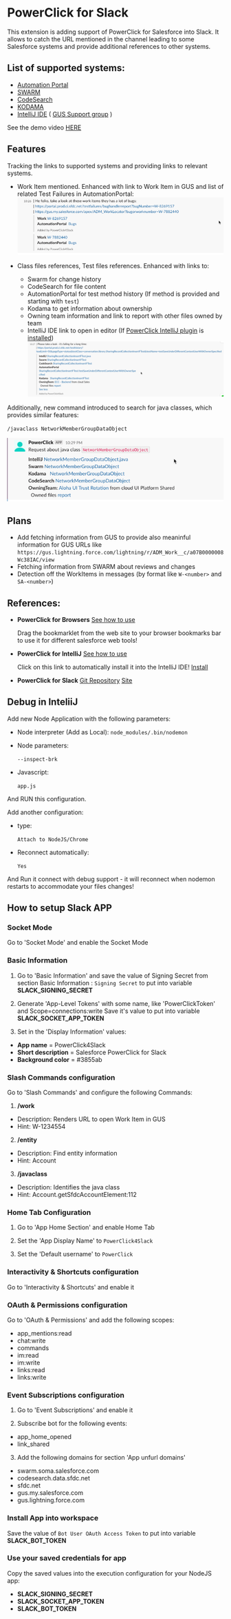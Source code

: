 PowerClick for Slack 
=================

This extension is adding support of PowerClick for Salesforce into Slack.
It allows to catch the URL mentioned in the channel leading to some Salesforce systems and provide additional references to other systems.

List of supported systems:
-------------------
* [Automation Portal](https://portal.prod.ci.sfdc.net/)
* [SWARM](https://swarm.soma.salesforce.com)
* [CodeSearch](https://codesearch.data.sfdc.net/source/)
* [KODAMA](https://kodama.eng.sfdc.net/)
* [IntelliJ IDE](https://www.jetbrains.com/idea/) ( [GUS Support group](https://gus.lightning.force.com/lightning/r/CollaborationGroup/0F9B000000000GnKAI/view) )

See the demo video [HERE](https://spuliaiev-sfdc.github.io/powerclick4Slack/docs/Hackday-Slack-2021-01-14_22-26-17.mp4)

Features
-------------------
Tracking the links to supported systems and providing links to relevant systems.

* Work Item mentioned. Enhanced with link to Work Item in GUS and list of related Test Failures in AutomationPortal:
    ![Screenshot](./docs/workitems.png)

* Class files references, Test files references. Enhanced with links to:
  * Swarm for change history
  * CodeSearch for file content
  * AutomationPortal for test method history (If method is provided and starting with `test`)
  * Kodama to get information about ownership  
  * Owning team information and link to report with other files owned by team
  * IntelliJ IDE link to open in editor (If [PowerClick IntelliJ plugin](https://git.soma.salesforce.com/pages/intellij/powerclick/#intelliJ_menu) is [installed](http://localhost:63342/api/installPlugin?action=install&pluginId=com.salesforce.powerclick))  
  ![Screenshot](./docs/link_shared.png)

Additionally, new command introduced to search for java classes, which provides similar features: 

`/javaclass NetworkMemberGroupDataObject`

![Screenshot](./docs/command_javaclass.png)


Plans
-------------------
* Add fetching information from GUS to provide also meaninful information for GUS URLs like 
`https://gus.lightning.force.com/lightning/r/ADM_Work__c/a07B0000008Wc38IAC/view`
* Fetching information from SWARM about reviews and changes
* Detection off the WorkItems in messages (by format like `W-<number>` and `SA-<number>`)

References:
-------------------

* **PowerClick for Browsers** [See how to use](https://git.soma.salesforce.com/pages/intellij/powerclick/#browser_menu)
  
  Drag the bookmarklet from the web site to your browser bookmarks bar to use it for different salesforce web tools!


* **PowerClick for IntelliJ** [See how to use](https://git.soma.salesforce.com/pages/intellij/powerclick/#intelliJ_menu)
  
  Click on this link to automatically install it into the IntelliJ IDE! [Install](http://localhost:63342/api/installPlugin?action=install&pluginId=com.salesforce.powerclick)


* **PowerClick for Slack** [Git Repository](https://github.com/spuliaiev-sfdc/powerclick4Slack) [Site](https://spuliaiev-sfdc.github.io/powerclick4Slack/)

Debug in  InteliiJ
-------------------
Add new Node Application with the following parameters:
* Node interpreter (Add as Local):
  `node_modules/.bin/nodemon`
* Node parameters:
  
  `--inspect-brk`
* Javascript:
  
  `app.js`
  
And RUN this configuration.

Add another configuration:
* type:
  
    `Attach to NodeJS/Chrome`
* Reconnect automatically:
  
    `Yes`

And Run it connect with debug support - it will reconnect when nodemon restarts to accommodate your files changes!


## How to setup Slack APP

### Socket Mode
  Go to 'Socket Mode' and enable the Socket Mode

### Basic Information
1.  Go to 'Basic Information' and save the value of Signing Secret from section Basic Information :
  `Signing Secret`
  to put into variable **SLACK_SIGNING_SECRET**
    

2. Generate 'App-Level Tokens' with some name, like 'PowerClickToken' and Scope=connections:write
   Save it's value to put into variable **SLACK_SOCKET_APP_TOKEN**

   
3. Set in the 'Display Information' values:
  * **App name** = PowerClick4Slack
  * **Short description** = Salesforce PowerClick for Slack
  * **Background color** = #3855ab


### Slash Commands configuration 
  Go to 'Slash Commands' and configure the following Commands:
1. **/work**
  * Description: Renders URL to open Work Item in GUS
  * Hint: W-1234554   
2. **/entity**
  * Description: Find entity information
  * Hint: Account   
3. **/javaclass**
  * Description: Identifies the java class 
  * Hint: Account.getSfdcAccountElement:112

### Home Tab Configuration
1. Go to 'App Home Section' and enable Home Tab

   
2. Set the 'App Display Name' to
   `PowerClick4Slack`
   

3. Set the 'Default username' to
   `PowerClick`

### Interactivity & Shortcuts configuration
  Go to 'Interactivity & Shortcuts' and enable it  

### OAuth & Permissions configuration
  Go to 'OAuth & Permissions' and add the following scopes:
* app_mentions:read
* chat:write
* commands
* im:read
* im:write
* links:read
* links:write

### Event Subscriptions configuration
1.  Go to 'Event Subscriptions' and enable it
    

2. Subscribe bot for the following events:
* app_home_opened
* link_shared

3. Add the following domains for section 'App unfurl domains'
* swarm.soma.salesforce.com
* codesearch.data.sfdc.net
* sfdc.net
* gus.my.salesforce.com
* gus.lightning.force.com

### Install App into workspace
  Save the value of 
  `Bot User OAuth Access Token`
  to put into variable **SLACK_BOT_TOKEN**

### Use your saved credentials for app
Copy the saved values into the execution configuration for your NodeJS app:
* **SLACK_SIGNING_SECRET**
* **SLACK_SOCKET_APP_TOKEN**
* **SLACK_BOT_TOKEN**
